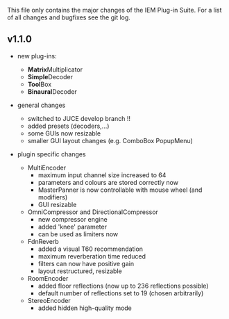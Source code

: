 This file only contains the major changes of the IEM Plug-in Suite.
For a list of all changes and bugfixes see the git log.

## v1.1.0
- new plug-ins:
    - **Matrix**Multiplicator
    - **Simple**Decoder
    - **Tool**Box
    - **Binaural**Decoder

- general changes
    - switched to JUCE develop branch !!
    - added presets (decoders,...)  
    - some GUIs now resizable  
    - smaller GUI layout changes (e.g. ComboBox PopupMenu)

- plugin specific changes
    - MultiEncoder
        - maximum input channel size increased to 64 
        - parameters and colours are stored correctly now
        - MasterPanner is now controllable with mouse wheel (and modifiers)
        - GUI resizable
    - OmniCompressor and DirectionalCompressor
        -  new compressor engine
        -  added 'knee' parameter
        -  can be used as limiters now
    - FdnReverb
        -  added a visual T60 recommendation
        -  maximum reverberation time reduced
        -  filters can now have positive gain
        -  layout restructured, resizable
    -  RoomEncoder
        -  added floor reflections (now up to 236 reflections possible)
        -  default number of reflections set to 19 (chosen arbitrarily)
    -  StereoEncoder
        -  added hidden high-quality mode  
